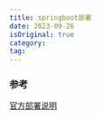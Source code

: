 ```yaml
---
title: springboot部署
date: 2023-09-26
isOriginal: true
category: 
tag: 
---
```


### 参考

[官方部署说明](https://docs.spring.io/spring-boot/docs/current/reference/html/deployment.html#deployment.installing)

